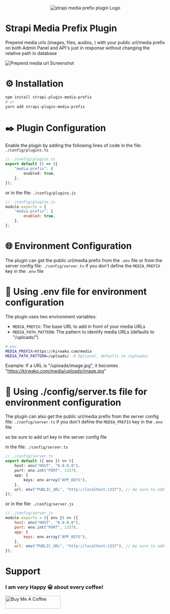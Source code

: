 <p align="center">
  <img src="https://github.com/kirwako/strapi-plugin-media-prefix/blob/main/screenshots/logo.svg" alt="strapi media prefix plugin Logo">
</p>

# Strapi Media Prefix Plugin

Prepend media urls (images, files, audios, ) with your public url/media prefix on both Admin Panel and API's just in response without changing the relative path in database

![Prepend media url Screenshot](https://github.com/kirwako/strapi-plugin-media-prefix/blob/main/screenshots/screenshot-1.jpg)

# ⚙️ Installation

```bash
npm install strapi-plugin-media-prefix
# or
yarn add strapi-plugin-media-prefix
```

# ✒️ Plugin Configuration

Enable the plugin by adding the following lines of code in the file: `./config/plugins.ts`

```ts
// ./config/plugins.ts
export default () => ({
	"media-prefix": {
		enabled: true,
	},
});
```

or in the file: `./config/plugins.js`

```js
// ./config/plugins.js
module.exports = {
	"media-prefix": {
		enabled: true,
	},
};
```

# 🌐 Environment Configuration

The plugin can get the public url/media prefix from the `.env` file or from the server config file: `./config/server.ts` if you don't define the `MEDIA_PREFIX` key in the `.env` file

# 🔧 Using .env file for environment configuration

The plugin uses two environment variables:

- `MEDIA_PREFIX`: The base URL to add in front of your media URLs
- `MEDIA_PATH_PATTERN`: The pattern to identify media URLs (defaults to "/uploads/")

```bash
#.env
MEDIA_PREFIX=https://kirwako.com/media
MEDIA_PATH_PATTERN=/uploads/  # Optional, defaults to /uploads/
```

Example:
If a URL is "/uploads/image.jpg", it becomes "https://kirwako.com/media/uploads/image.jpg"

# 🚀 Using ./config/server.ts file for environment configuration

The plugin can also get the public url/media prefix from the server config file: `./config/server.ts` if you don't define the `MEDIA_PREFIX` key in the `.env` file

so be sure to add url key in the server config file

in the file: `./config/server.ts`

```ts
// ./config/server.ts
export default ({ env }) => ({
	host: env("HOST", "0.0.0.0"),
	port: env.int("PORT", 1337),
	app: {
		keys: env.array("APP_KEYS"),
	},
	url: env("PUBLIC_URL", "http://localhost:1337"), // be sure to add this line
});
```

or in the file: `./config/server.js`

```js
// ./config/server.js
module.exports = ({ env }) => ({
	host: env("HOST", "0.0.0.0"),
	port: env.int("PORT", 1337),
	app: {
		keys: env.array("APP_KEYS"),
	},
	url: env("PUBLIC_URL", "http://localhost:1337"), // be sure to add this line
});
```

# Support

### I am very Happy 😀 about every coffee!

<a href="https://bit.ly/media-prefix-strapi-plugin" target="_blank"><img src="https://cdn.buymeacoffee.com/buttons/v2/default-yellow.png" alt="Buy Me A Coffee" height="41" width="174"></a>
